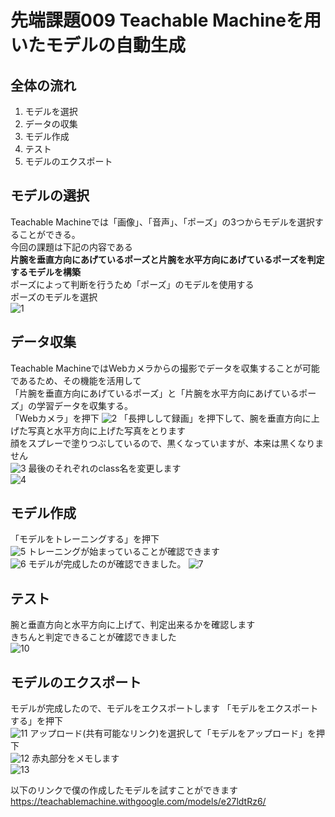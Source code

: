 # 先端課題009 Teachable Machineを用いたモデルの自動生成  
## 全体の流れ
1. モデルを選択
2. データの収集
3. モデル作成
4. テスト
5. モデルのエクスポート

## モデルの選択  
Teachable Machineでは「画像」、「音声」、「ポーズ」の3つからモデルを選択することができる。  
今回の課題は下記の内容である  
**片腕を垂直方向にあげているポーズと片腕を水平方向にあげているポーズを判定するモデルを構築**  
ポーズによって判断を行うため「ポーズ」のモデルを使用する  
ポーズのモデルを選択  
![1](https://user-images.githubusercontent.com/58333988/176896187-0fe784a2-16be-45ca-8f65-57635abff892.PNG)

## データ収集  
Teachable MachineではWebカメラからの撮影でデータを収集することが可能であるため、その機能を活用して  
「片腕を垂直方向にあげているポーズ」と「片腕を水平方向にあげているポーズ」の学習データを収集する。  
「Webカメラ」を押下
![2](https://user-images.githubusercontent.com/58333988/176896310-c71891b7-d7fb-4928-8608-dce5137789df.PNG)
「長押しして録画」を押下して、腕を垂直方向に上げた写真と水平方向に上げた写真をとります  
顔をスプレーで塗りつぶしているので、黒くなっていますが、本来は黒くなりません  
![3](https://user-images.githubusercontent.com/58333988/176896910-0a5e6c6e-4f55-4fd7-9d31-31fe2db51bca.PNG)
最後のそれぞれのclass名を変更します  
![4](https://user-images.githubusercontent.com/58333988/176898140-0b595f13-fdb6-4586-b600-1f8a49a31271.PNG)


## モデル作成
「モデルをトレーニングする」を押下  
![5](https://user-images.githubusercontent.com/58333988/176898149-81ea8b9d-dc6f-478a-9595-dc824836a699.PNG)
トレーニングが始まっていることが確認できます  
![6](https://user-images.githubusercontent.com/58333988/176898163-a2938acf-1a4c-4936-ac16-51adb06da56e.PNG)
モデルが完成したのが確認できました。
![7](https://user-images.githubusercontent.com/58333988/176899141-e8db9d41-ad3d-41b5-8bcd-1cdac8a9baf9.PNG)


## テスト
腕と垂直方向と水平方向に上げて、判定出来るかを確認します  
きちんと判定できることが確認できました  
![10](https://user-images.githubusercontent.com/58333988/176899749-7c2150d0-8632-44fd-b467-264f323b5f45.PNG)

## モデルのエクスポート
モデルが完成したので、モデルをエクスポートします
「モデルをエクスポートする」を押下  
![11](https://user-images.githubusercontent.com/58333988/176900179-181a7852-b1a1-45ab-91ef-e2a27a8ad7a7.PNG)
アップロード(共有可能なリンク)を選択して「モデルをアップロード」を押下  
![12](https://user-images.githubusercontent.com/58333988/176900310-b7dda63f-6cf7-4b38-89f4-16038ce9b3a2.PNG)
赤丸部分をメモします  
![13](https://user-images.githubusercontent.com/58333988/176900459-3bf5ff45-b687-4f68-8012-b59da15e42b5.PNG)

以下のリンクで僕の作成したモデルを試すことができます  
https://teachablemachine.withgoogle.com/models/e27ldtRz6/



